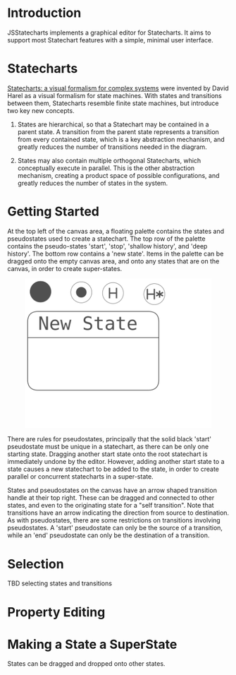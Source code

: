 # Introduction
JSStatecharts implements a graphical editor for Statecharts. It aims to support most Statechart
features with a simple, minimal user interface.

# Statecharts
[Statecharts: a visual formalism for complex systems](https://www.sciencedirect.com/science/article/pii/0167642387900359) were invented by David Harel as a visual formalism for state machines. With states and transitions between them, Statecharts resemble finite state machines, but introduce two key new concepts.

1. States are hierarchical, so that a Statechart may be contained in a parent state. A transition
from the parent state represents a transition from every contained state, which is a key abstraction
mechanism, and greatly reduces the number of transitions needed in the diagram.

2. States may also contain multiple orthogonal Statecharts, which conceptually execute in parallel. This is
the other abstraction mechanism, creating a product space of possible configurations, and greatly reduces
the number of states  in the system.

# Getting Started

At the top left of the canvas area, a floating palette contains the states and pseudostates used to create
a statechart. The top row of the palette contains the pseudo-states 'start', 'stop', 'shallow history',
and 'deep history'. The bottom row contains a 'new state'. Items in the palette can be dragged onto the empty canvas area, and onto any states that are on the canvas, in order to create super-states.
<figure>
  <img src="/resources/palette.svg"  alt="" title="Primitive elements (literal and functions)">
</figure>

There are rules for pseudostates, principally that the solid black 'start' pseudostate must be unique in
a statechart, as there can be only one starting state. Dragging another start state onto the root statechart
is immediately undone by the editor. However, adding another start state to a state causes a new statechart
to be added to the state, in order to create parallel or concurrent statecharts in a super-state.

States and pseudostates on the canvas have an arrow shaped transition handle at their top right. These can be
dragged and connected to other states, and even to the originating state for a "self transition". Note that
transitions have an arrow indicating the direction from source to destination. As with pseudostates, there
are some restrictions on transitions involving pseudostates. A 'start' pseudostate can only be the source of
a transition, while an 'end' pseudostate can only be the destination of a transition.

# Selection

TBD selecting states and transitions

# Property Editing

# Making a State a SuperState

States can be dragged and dropped onto other states.







